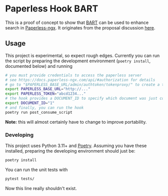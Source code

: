 # Paperless Hook BART

This is a proof of concept to show that [BART](https://huggingface.co/facebook/bart-large) can be used to enhance search in [Paperless-ngx](https://github.com/paperless-ngx/paperless-ngx).
It originates from the proposal discussion [here](https://github.com/paperless-ngx/paperless-ngx/discussions/4059).

## Usage

This project is experimental, so expect rough edges.
Currently you can run the script by preparing the development environment (`poetry install`, documented below) and running

```bash
# you must provide credentials to access the paperless server
# see https://docs.paperless-ngx.com/api/#authorization for details
# go to "$PAPERLESS_BASE_URL/admin/authtoken/tokenproxy/" to create a token
export PAPERLESS_BASE_URL="http://..."
export PAPERLESS_TOKEN="abcd1234..."
# the hook provides a DOCUMENT_ID to specify which document was just consumed
export DOCUMENT_ID="1"
# and finally, you can run the hook
poetry run post_consume_script
```

**Note:** this will almost certainly have to change to improve portability.

### Developing

This project uses Python 3.11+ and [Poetry](https://python-poetry.org/). Assuming you have these installed, preparing the developing environment should just be:

```bash
poetry install
```

You can run the unit tests with

```bash
pytest tests/
```

Now this line really shouldn't exist.